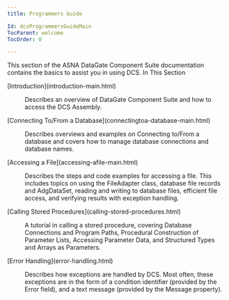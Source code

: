 ```yaml
---
title: Programmers Guide

Id: dcsProgrammersGuideMain
TocParent: welcome
TocOrder: 0

---
```


This section of the ASNA DataGate Component Suite documentation contains the basics to assist you in using DCS.
In This Section

<dl>
        <dt>
          [Introduction](introduction-main.html)
        </dt>
        <dd>

Describes an overview of DataGate Component Suite and how to access the DCS Assembly. 
</dd>
        <dt>
          [Connecting To/From a 
									Database](connectingtoa-database-main.html)</dt>
        <dd>

Describes overviews and examples on Connecting to/From a database and covers how to manage database connections and database names.
</dd>
        <dt>
          [Accessing a File](accessing-afile-main.html)
        </dt>
        <dd>

Describes the steps and code examples for accessing a file. This includes topics on using the FileAdapter class, database file records and AdgDataSet, reading and writing to database files, efficient file access, and verifying results with exception handling.
</dd>
        <dt>
          [Calling Stored Procedures](calling-stored-procedures.html)
        </dt>
        <dd>

A tutorial in calling a stored procedure, covering Database Connections and Program Paths, Procedural Construction of Parameter Lists, Accessing Parameter Data, and Structured Types and Arrays as Parameters. 
</dd>
        <dt>
          [Error Handling](error-handling.html)
        </dt>
        <dd>

Describes how exceptions are handled by DCS. Most often, these exceptions are in the form of a condition identifier (provided by the Error field), and a text message (provided by the Message property). 
</dd>
</dl>

